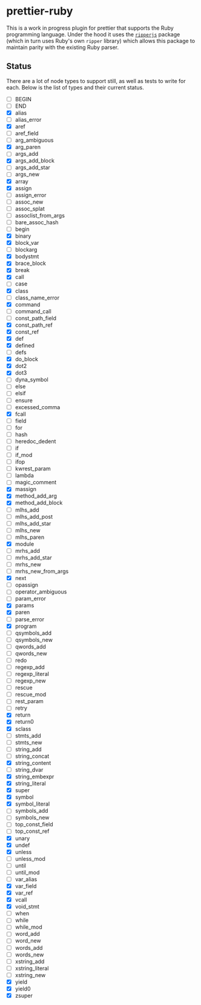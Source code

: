 # prettier-ruby

This is a work in progress plugin for prettier that supports the Ruby programming language. Under the hood it uses the [`ripperjs`](https://github.com/kddeisz/ripperjs) package (which in turn uses Ruby's own `ripper` library) which allows this package to maintain parity with the existing Ruby parser.

## Status

There are a lot of node types to support still, as well as tests to write for each. Below is the list of types and their current status.

- [ ] BEGIN
- [ ] END
- [x] alias
- [ ] alias_error
- [x] aref
- [ ] aref_field
- [ ] arg_ambiguous
- [x] arg_paren
- [ ] args_add
- [x] args_add_block
- [ ] args_add_star
- [ ] args_new
- [x] array
- [x] assign
- [ ] assign_error
- [ ] assoc_new
- [ ] assoc_splat
- [ ] assoclist_from_args
- [ ] bare_assoc_hash
- [ ] begin
- [x] binary
- [x] block_var
- [ ] blockarg
- [x] bodystmt
- [x] brace_block
- [x] break
- [x] call
- [ ] case
- [x] class
- [ ] class_name_error
- [x] command
- [ ] command_call
- [ ] const_path_field
- [x] const_path_ref
- [x] const_ref
- [x] def
- [x] defined
- [ ] defs
- [x] do_block
- [x] dot2
- [x] dot3
- [ ] dyna_symbol
- [ ] else
- [ ] elsif
- [ ] ensure
- [ ] excessed_comma
- [x] fcall
- [ ] field
- [ ] for
- [ ] hash
- [ ] heredoc_dedent
- [ ] if
- [ ] if_mod
- [ ] ifop
- [ ] kwrest_param
- [ ] lambda
- [ ] magic_comment
- [x] massign
- [x] method_add_arg
- [x] method_add_block
- [ ] mlhs_add
- [ ] mlhs_add_post
- [ ] mlhs_add_star
- [ ] mlhs_new
- [ ] mlhs_paren
- [x] module
- [ ] mrhs_add
- [ ] mrhs_add_star
- [ ] mrhs_new
- [ ] mrhs_new_from_args
- [x] next
- [ ] opassign
- [ ] operator_ambiguous
- [ ] param_error
- [x] params
- [x] paren
- [ ] parse_error
- [x] program
- [ ] qsymbols_add
- [ ] qsymbols_new
- [ ] qwords_add
- [ ] qwords_new
- [ ] redo
- [ ] regexp_add
- [ ] regexp_literal
- [ ] regexp_new
- [ ] rescue
- [ ] rescue_mod
- [ ] rest_param
- [ ] retry
- [x] return
- [x] return0
- [x] sclass
- [ ] stmts_add
- [ ] stmts_new
- [ ] string_add
- [ ] string_concat
- [x] string_content
- [ ] string_dvar
- [x] string_embexpr
- [x] string_literal
- [x] super
- [x] symbol
- [x] symbol_literal
- [ ] symbols_add
- [ ] symbols_new
- [ ] top_const_field
- [ ] top_const_ref
- [x] unary
- [x] undef
- [x] unless
- [ ] unless_mod
- [ ] until
- [ ] until_mod
- [ ] var_alias
- [x] var_field
- [x] var_ref
- [x] vcall
- [x] void_stmt
- [ ] when
- [ ] while
- [ ] while_mod
- [ ] word_add
- [ ] word_new
- [ ] words_add
- [ ] words_new
- [ ] xstring_add
- [ ] xstring_literal
- [ ] xstring_new
- [x] yield
- [x] yield0
- [x] zsuper
